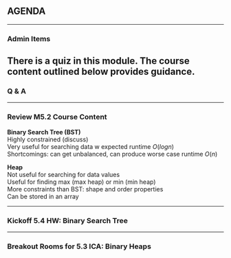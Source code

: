 ## AGENDA

---  

### Admin Items
There is a quiz in this module. The course content outlined below provides guidance.
---  

### Q & A

---  
### Review M5.2 Course Content 

**Binary Search Tree (BST)**  
Highly constrained (discuss)  
Very useful for searching data w expected runtime $O(log n)$  
Shortcomings: can get unbalanced, can produce worse case runtime $O(n)$

**Heap**  
Not useful for searching for data values  
Useful for finding max (max heap) or min (min heap)  
More constraints than BST: shape and order properties  
Can be stored in an array

---  

### Kickoff 5.4 HW: Binary Search Tree

---  

### Breakout Rooms for 5.3 ICA: Binary Heaps


